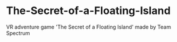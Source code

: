 # The-Secret-of-a-Floating-Island
VR adventure game 'The Secret of a Floating Island' made by Team Spectrum

